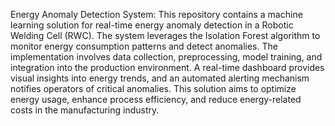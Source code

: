 Energy Anomaly Detection System: This repository contains a machine learning solution for real-time energy anomaly detection in a Robotic Welding Cell (RWC). The system leverages the Isolation Forest algorithm to monitor energy consumption patterns and detect anomalies. The implementation involves data collection, preprocessing, model training, and integration into the production environment. A real-time dashboard provides visual insights into energy trends, and an automated alerting mechanism notifies operators of critical anomalies. This solution aims to optimize energy usage, enhance process efficiency, and reduce energy-related costs in the manufacturing industry.
